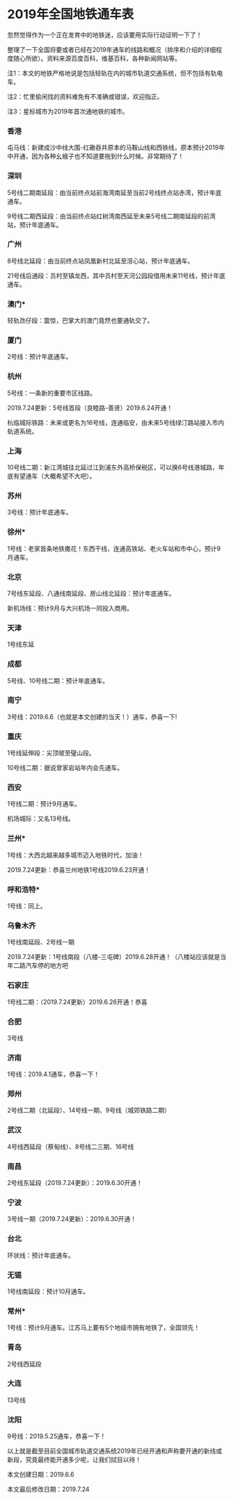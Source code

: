 # 2019年全国地铁通车表

忽然觉得作为一个正在发育中的地铁迷，应该要用实际行动证明一下了！

整理了一下全国将要或者已经在2019年通车的线路和概况（排序和介绍的详细程度随心所欲）。资料来源百度百科，维基百科，各种新闻网站等。

注1：本文的地铁严格地说是包括轻轨在内的城市轨道交通系统，但不包括有轨电车。

注2：忙里偷闲找的资料难免有不准确或错误，欢迎指正。

注3：星标城市为2019年首次通地铁的城市。

### 香港

屯马线：新建成沙中线大围-红磡吞并原本的马鞍山线和西铁线，原本预计2019年中开通，因为各种幺蛾子也不知道要拖到什么时候。非常期待了！

### 深圳

5号线二期南延段：由当前终点站前海湾南延至当前2号线终点站赤湾，预计年底通车。

9号线二期西延段：由当前终点站红树湾南西延至未来5号线二期南延段的前湾站，预计年底通车。

### 广州

8号线北延段：由当前终点站凤凰新村北延至滘心站，预计年底通车。

21号线后通段：员村至镇龙西，其中员村至天河公园段借用未来11号线，预计年底通车。

### 澳门*

轻轨氹仔段：震惊，巴掌大的澳门竟然也要通轨交了。

### 厦门

2号线：预计年底通车。

### 杭州

5号线：一条新的重要市区线路。

2019.7.24更新：5号线首段（良睦路-善贤）2019.6.24开通！

杭临城际铁路：未来或更名为16号线，连通临安，由未来5号线绿汀路站接入市内轨道系统。

### 上海

10号线二期：新江湾城往北延过江到浦东外高桥保税区，可以换6号线港城路，年底有望通车（大概希望不大吧）。

### 苏州

3号线：预计年底通车。

### 徐州*

1号线：老家首条地铁撒花！东西干线，连通高铁站、老火车站和市中心，预计9月通车。

### 北京

7号线东延段、八通线南延段、房山线北延段：预计年底通车。

新机场线：预计9月与大兴机场一同投入商用。

### 天津

1号线东延

### 成都

5号线、10号线二期：预计年底通车。

### 南宁

3号线：2019.6.6（也就是本文创建的当天！）通车，恭喜一下!

### 重庆

1号线延伸段：尖顶坡至璧山段。

10号线二期：据说曾家岩站年内会先通车。

### 西安

1号线二期：预计9月通车。

机场城际：又名13号线。

### 兰州*

1号线：大西北越来越多城市迈入地铁时代，加油！

2019.7.24更新：恭喜兰州地铁1号线2019.6.23开通！

### 呼和浩特*

1号线：同上。

### 乌鲁木齐

1号线南延段、2号线一期

2019.7.24更新：1号线南段（八楼-三屯碑）2019.6.28开通！（八楼站应该就是当年二路汽车停的地方吧

### 石家庄

1号线二期：（2019.7.24更新）2019.6.26开通！恭喜

### 合肥

3号线

### 济南

1号线：2019.4.1通车，恭喜一下！

### 郑州

2号线二期（北延段）、14号线一期、9号线（城郊铁路二期）

### 武汉

4号线西延段（蔡甸线）、8号线二三期、16号线

### 南昌

2号线东延段（2019.7.24更新）：2019.6.30开通！

### 宁波

3号线一期（2019.7.24更新）：2019.6.30开通！

### 台北

环状线：预计年底通车。

### 无锡

1号线南延段：预计10月通车。

### 常州*

1号线：预计9月通车。江苏马上要有5个地级市拥有地铁了，全国领先！

### 青岛

2号线西延段

### 大连

13号线

### 沈阳

9号线：2019.5.25通车，恭喜一下！

以上就是截至目前全国城市轨道交通系统2019年已经开通和声称要开通的新线或新段，究竟最终能开通多少呢，让我们拭目以待！

本文创建日期：2019.6.6

本文最后修改日期：2019.7.24
